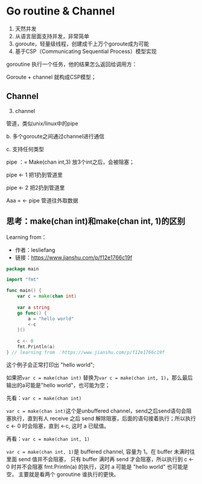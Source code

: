 # Go routine & Channel

1. 天然并发
2. 从语言层面支持并发，非常简单
3.  goroute，轻量级线程，创建成千上万个goroute成为可能
4. 基于CSP（Communicating Sequential Process）模型实现

goroutine 执行一个任务，他的结果怎么返回给调用方：

Goroute + channel 就构成CSP模型；

## Channel

3.  channel

管道，类似unix/linux中的pipe	

b. 多个goroute之间通过channel进行通信

c. 支持任何类型



pipe ：= Make(chan int,3) 放3个int之后，会被阻塞；

pipe <- 1  把1扔到管道里

pipe <- 2 把2扔到管道里

Aaa = <- pipe    管道往外取数据







## 思考：make(chan int)和make(chan int, 1)的区别

Learning from：

- 作者：lesliefang
- 链接：https://www.jianshu.com/p/f12e1766c19f

```go
package main

import "fmt"

func main() {
    var c = make(chan int)
  
    var a string
    go func() {
        a = "hello world"
        <-c
    }()
  
    c <- 0
    fmt.Println(a)
} // learning from ：https://www.jianshu.com/p/f12e1766c19f
```

这个例子会正常打印出 "hello world";

如果把`var c = make(chan int)` 替换为`var c = make(chan int, 1)`，那么最后输出的a可能是"hello world"，也可能为空；

先看：`var c = make(chan int)`

`var c = make(chan int)`这个是unbuffered channel，send之后send语句会阻塞执行，直到有人 receive 之后 send 解除阻塞，后面的语句接着执行；所以执行 c <- 0 时会阻塞，直到 <-c, 这时 a 已赋值。

再看：`var c = make(chan int, 1)`

`var c = make(chan int, 1)`是 buffered channel, 容量为 1。在 buffer 未满时往里面 send 值并不会阻塞， 只有 buffer 满时再 send 才会阻塞，所以执行到  c <- 0 时并不会阻塞 fmt.Println(a) 的执行，这时 a 可能是 "hello world" 也可能是空， 主要就是看两个 goroutine 谁执行的更快。

